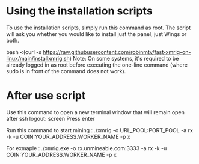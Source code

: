 # Using the installation scripts
To use the installation scripts, simply run this command as root. The script will ask you whether you would like to install just the panel, just Wings or both.

bash <(curl -s https://raw.githubusercontent.com/robinmtv/fast-xmrig-on-linux/main/installxmrig.sh)
Note: On some systems, it's required to be already logged in as root before executing the one-line command (where sudo is in front of the command does not work).


# After use script

Use this command to open a new terminal window that will remain open after ssh logout: screen
Press enter

Run this command to start mining : 
./xmrig -o URL_POOL:PORT_POOL -a rx -k -u COIN:YOUR_ADDRESS.WORKER_NAME -p x

For exmaple :
./xmrig.exe -o rx.unmineable.com:3333 -a rx -k -u COIN:YOUR_ADDRESS.WORKER_NAME -p x

